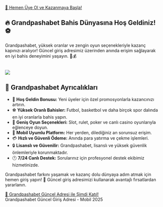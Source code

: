 
<a href="https://kerbo-aff.com/grand/" class="join-button">🚀 Hemen Üye Ol ve Kazanmaya Başla!</a>
    
<section class="Grandpashabet-welcome">
<h1>🔥 Grandpashabet Bahis Dünyasına Hoş Geldiniz! ⚽</h1>
<p>Grandpashabet, yüksek oranlar ve zengin oyun seçenekleriyle kazanç kapınızı aralıyor! Güncel giriş adresimiz üzerinden anında erişim sağlayarak en iyi bahis deneyimini yaşayın. 🎰💰</p>
    
</section><br>
<a href="https://kerbo-aff.com/grand/">
    <img src="https://camo.githubusercontent.com/b1324b1bdd0d68348a9dfcef1bd5de6517a9a36dd2b9c2fb56c3e250ba52aa66/68747470733a2f2f656e637279707465642d74626e302e677374617469632e636f6d2f696d616765733f713d74626e3a414e64394763515f633570762d5859427252635a6737527a394146486365314656655a6b5774536b63512673">
</a>
<section class="Grandpashabet-features">
    <h2>🌟 Grandpashabet Ayrıcalıkları</h2>
    <ul>
        <li>🎁 <strong>Hoş Geldin Bonusu:</strong> Yeni üyeler için özel promosyonlarla kazancınızı artırın.</li>
        <li>⚽ <strong>Yüksek Oranlı Bahisler:</strong> Futbol, basketbol ve daha birçok spor dalında en iyi oranlarla bahis yapın.</li>
        <li>🎲 <strong>Geniş Oyun Seçenekleri:</strong> Slot, rulet, poker ve canlı casino oyunlarıyla eğlenceye doyun.</li>
        <li>📱 <strong>Mobil Uyumlu Platform:</strong> Her yerden, dilediğiniz an sorunsuz erişim.</li>
        <li>💳 <strong>Hızlı ve Güvenli Ödeme:</strong> Anında para yatırma ve çekme işlemleri.</li>
        <li>🔒 <strong>Lisanslı ve Güvenilir:</strong> Grandpashabet, lisanslı ve yüksek güvenlik önlemleriyle korunmaktadır.</li>
        <li>🕛 <strong>7/24 Canlı Destek:</strong> Sorularınız için profesyonel destek ekibimiz hizmetinizde.</li>
    </ul>
</section>

<section class="Grandpashabet-cta">
    <p>Grandpashabet farkını yaşamak ve kazanç dolu dünyaya adım atmak için hemen giriş yapın! 🚀 Güncel giriş adresimizi kullanarak avantajlı fırsatlardan yararlanın.</p>
    <a href="https://kerbo-aff.com/grand/" class="join-button">🔗 Grandpashabet Güncel Adresi ile Şimdi Katıl!</a>
</section>
Grandpashabet Güncel Giriş Adresi - Mobil 2025 
